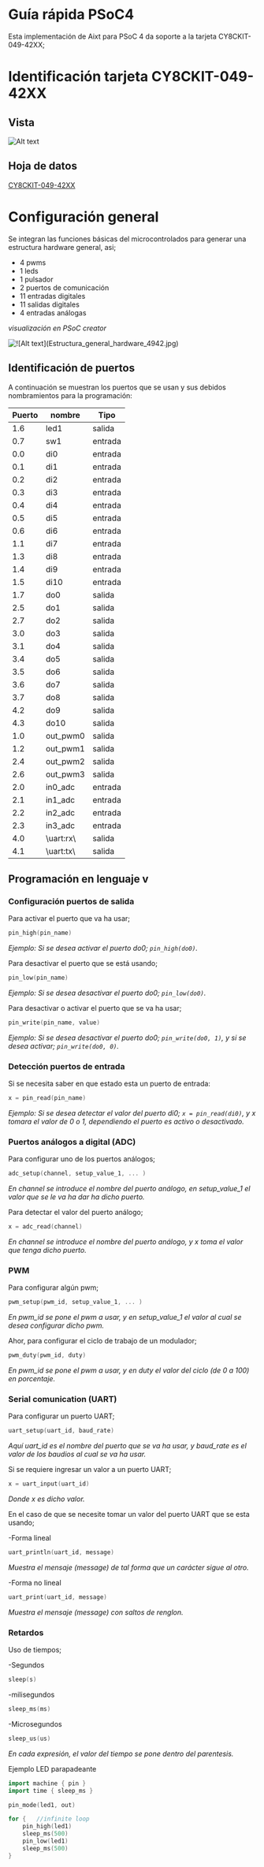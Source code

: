 # Guía rápida PSoC4
Esta implementación de Aixt para PSoC 4 da soporte a la tarjeta   CY8CKIT-049-42XX; 


# Identificación tarjeta CY8CKIT-049-42XX

## Vista
![Alt text](Imagenes/CY8CKIT04942XX/CY8CKIT04942XX.jpg)

## Hoja de datos
[CY8CKIT-049-42XX](https://www.infineon.com/dgdl/Infineon-CY8CKIT-049-4xxx_PSoC_4_Prototyping_Kit_Guide-UserManual-v01_00-EN.pdf?fileId=8ac78c8c7d0d8da4017d0ef17bd002cb)




# Configuración general

Se integran las funciones básicas del microcontrolados para generar una estructura hardware general, asi;

- 4 pwms
- 1 leds
- 1 pulsador
- 2 puertos de comunicación
- 11 entradas digitales
- 11 salidas digitales
- 4 entradas análogas

*visualización en PSoC creator*

![!\[Alt text\](Estructura_general_hardware_4942.jpg)](Imagenes/CY8CKIT04942XX/Estructura_general_hardware_4942.jpg)

## Identificación de puertos
A continuación se muestran los puertos que se usan y sus debidos nombramientos para la programación: 

Puerto | nombre |Tipo    |
--  |-       |-       |
1.6 |led1    |salida
0.7 |sw1     |entrada 
0.0 |di0     |entrada 
0.1 |di1     |entrada
0.2 |di2     |entrada
0.3 |di3     |entrada
0.4 |di4     |entrada
0.5 |di5     |entrada
0.6 |di6     |entrada
1.1 |di7     |entrada
1.3 |di8     |entrada
1.4 |di9     |entrada
1.5 |di10    |entrada
1.7 |do0     |salida 
2.5 |do1     |salida
2.7 |do2     |salida
3.0 |do3     |salida
3.1 |do4     |salida
3.4 |do5     |salida
3.5 |do6     |salida
3.6 |do7     |salida
3.7 |do8     |salida
4.2 |do9     |salida
4.3 |do10    |salida
1.0 |out_pwm0|salida
1.2 |out_pwm1|salida
2.4 |out_pwm2|salida
2.6 |out_pwm3|salida
2.0 |in0_adc |entrada
2.1 |in1_adc  |entrada
2.2 |in2_adc  |entrada
2.3 |in3_adc |entrada
4.0 |\uart:rx\ |salida
4.1 |\uart:tx\ |salida

## Programación en lenguaje v

### Configuración puertos de salida

Para activar el puerto que va ha usar;
```go
pin_high(pin_name)
```
*Ejemplo: Si se desea activar el puerto do0;  `pin_high(do0)`.*

Para desactivar el puerto que se está usando;
```go
pin_low(pin_name)
```
*Ejemplo: Si se desea desactivar el puerto do0;  `pin_low(do0)`.*

Para desactivar o activar el puerto que se va ha usar;

```go
pin_write(pin_name, value)
```
*Ejemplo: Si se desea desactivar el puerto do0;  `pin_write(do0, 1)`, y si se desea activar;  `pin_write(do0, 0)`.*

### Detección puertos de entrada

Si se necesita saber en que estado esta un puerto de entrada:
```go
x = pin_read(pin_name)
```

*Ejemplo: Si se desea detectar el valor del puerto di0; `x = pin_read(di0)`, y x tomara el valor de 0 o 1, dependiendo el puerto es activo o desactivado.*

### Puertos análogos a digital (ADC)

Para configurar uno de los puertos análogos;
```go
adc_setup(channel, setup_value_1, ... )
```
*En channel se introduce el nombre del puerto análogo, en setup_value_1 el valor que se le va ha dar ha dicho puerto.*

Para detectar el valor del puerto análogo;
```go
x = adc_read(channel)
```
*En channel se introduce el nombre del puerto análogo, y x toma el valor que tenga dicho puerto.*

### PWM

Para configurar algún pwm;
```go
pwm_setup(pwm_id, setup_value_1, ... )
```
*En pwm_id se pone el pwm a usar,  y en setup_value_1 el valor al cual se desea configurar dicho pwm.*


Ahor, para configurar el ciclo de trabajo de un modulador;
```go
pwm_duty(pwm_id, duty)
```
*En pwm_id se pone el pwm a usar,  y en duty el valor del ciclo (de 0 a 100) en porcentaje.*

### Serial comunication (UART)

Para configurar un puerto UART;
```go
uart_setup(uart_id, baud_rate)
```
*Aquí uart_id es el nombre del puerto que se va ha usar, y baud_rate es el valor de los baudios al cual se va ha usar.*

Si se requiere ingresar un valor a un puerto UART;
```go
x = uart_input(uart_id)
```
*Donde x es dicho valor.*

En el caso de que se necesite tomar un valor del puerto UART que se esta usando;

-Forma lineal
```go
uart_println(uart_id, message)
```
*Muestra el mensaje (message) de tal forma que un carácter sigue al otro.*

-Forma no lineal
```go
uart_print(uart_id, message)
```
*Muestra el mensaje (message) con saltos de renglon.*

### Retardos

Uso de tiempos;

-Segundos
```go
sleep(s)
```
-milisegundos

```go
sleep_ms(ms)
```


-Microsegundos

```go
sleep_us(us)
```
*En cada expresión, el valor del tiempo se pone dentro del parentesis.*

Ejemplo LED parapadeante

```go
import machine { pin }
import time { sleep_ms }

pin_mode(led1, out)

for {   //infinite loop
    pin_high(led1)
    sleep_ms(500)
    pin_low(led1)
    sleep_ms(500)
}
```